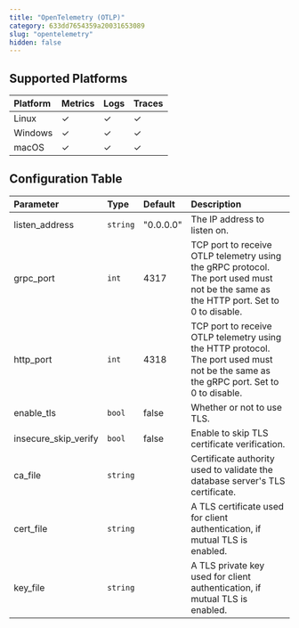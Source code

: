 ```yaml
---
title: "OpenTelemetry (OTLP)"
category: 633dd7654359a20031653089
slug: "opentelemetry"
hidden: false
---
```

## Supported Platforms

| Platform | Metrics | Logs | Traces |
| :------- | :------ | :--- | :----- |
| Linux    | ✓       | ✓    | ✓      |
| Windows  | ✓       | ✓    | ✓      |
| macOS    | ✓       | ✓    | ✓      |

## Configuration Table

| Parameter            | Type     | Default   | Description                                                                                                                           |
| :------------------- | :------- | :-------- | :------------------------------------------------------------------------------------------------------------------------------------ |
| listen_address       | `string` | "0.0.0.0" | The IP address to listen on.                                                                                                          |
| grpc_port            | `int`    | 4317      | TCP port to receive OTLP telemetry using the gRPC protocol. The port used must not be the same as the HTTP port. Set to 0 to disable. |
| http_port            | `int`    | 4318      | TCP port to receive OTLP telemetry using the HTTP protocol. The port used must not be the same as the gRPC port. Set to 0 to disable. |
| enable_tls           | `bool`   | false     | Whether or not to use TLS.                                                                                                            |
| insecure_skip_verify | `bool`   | false     | Enable to skip TLS certificate verification.                                                                                          |
| ca_file              | `string` |           | Certificate authority used to validate the database server's TLS certificate.                                                         |
| cert_file            | `string` |           | A TLS certificate used for client authentication, if mutual TLS is enabled.                                                           |
| key_file             | `string` |           | A TLS private key used for client authentication, if mutual TLS is enabled.                                                           |
